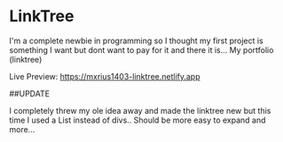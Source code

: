 # LinkTree

I'm a complete newbie in programming so I thought my first project is something 
I want but dont want to pay for it and there it is... My portfolio (linktree)

Live Preview: https://mxrius1403-linktree.netlify.app



##UPDATE

I completely threw my ole idea away and made the linktree new but this time I used a List instead of divs.. Should be more easy to expand and more...
